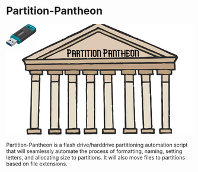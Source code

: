 # Partition-Pantheon

<code><img height="300" src="https://raw.githubusercontent.com/ViggoMode2021/Partition-Pantheon/main/PartitionPantheon.jpg"></code>

Partition-Pantheon is a flash drive/harddrive partitioning automation script that will seamlessly automate the process of formatting, naming, setting letters, and allocating size to partitions. It will also move files to partitions based on file extensions.
